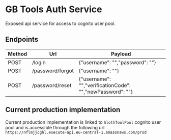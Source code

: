 # GB Tools Auth Service
Exposed api service for access to cognito user pool.

## Endpoints
Method | Url | Payload
------ | --- | -------
POST | /login | {"username": "","password": ""}
POST | /password/forgot | {"username": ""}
POST | /password/reset | {"username": "","verificationCode": "","newPassword": ""}


## Current production implementation
Current production implementation is linked to `SlothToolPool` cognito user pool and
is accessible through the following url
`https://nflmjjcghl.execute-api.eu-central-1.amazonaws.com/prod`